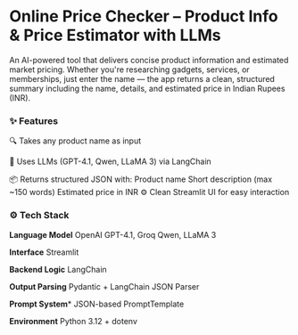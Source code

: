 # Online Price Checker – Product Info & Price Estimator with LLMs

An AI-powered tool that delivers concise product information and estimated market pricing. Whether you're researching gadgets, services, or memberships, just enter the name — the app returns a clean, structured summary including the name, details, and estimated price in Indian Rupees (INR).

### ✨ Features

🔍 Takes any product name as input

🧠 Uses LLMs (GPT-4.1, Qwen, LLaMA 3) via LangChain

📦 Returns structured JSON with:
Product name
Short description (max ~150 words)
Estimated price in INR
⚙️ Clean Streamlit UI for easy interaction


### ⚙️ Tech Stack

**Language Model**	OpenAI GPT-4.1, Groq Qwen, LLaMA 3

**Interface**	Streamlit

**Backend Logic**	LangChain

**Output Parsing**	Pydantic + LangChain JSON Parser

**Prompt System***	JSON-based PromptTemplate

**Environment**	Python 3.12 + dotenv
